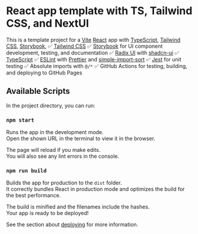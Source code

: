 # React app template with TS, Tailwind CSS, and NextUI

This is a template project for a [Vite](https://vitejs.dev) [React](https://react.dev) app with [TypeScript](https://www.typescriptlang.org/), [Tailwind CSS](https://tailwindcss.com/), [Storybook](https://storybook.js.org/),
✅ [Tailwind CSS](https://tailwindcss.com/)
✅ [Storybook](https://storybook.js.org/) for UI component development, testing, and documentation
✅ [Radix UI](https://www.radix-ui.com/) with [shadcn-ui](https://ui.shadcn.com/)
✅ [TypeScript](https://www.typescriptlang.org/)
✅ [ESLint](https://eslint.org/) with [Prettier](https://prettier.io/) and [simple-import-sort](https://github.com/lydell/eslint-plugin-simple-import-sort)
✅ [Jest](https://jestjs.io/) for unit testing
✅ Absolute imports with `@/*`
✅ GitHub Actions for testing, building, and deploying to GitHub Pages

## Available Scripts

In the project directory, you can run:

### `npm start`

Runs the app in the development mode.\
Open the shown URL in the terminal to view it in the browser.

The page will reload if you make edits.\
You will also see any lint errors in the console.

### `npm run build`

Builds the app for production to the `dist` folder.\
It correctly bundles React in production mode and optimizes the build for the best performance.

The build is minified and the filenames include the hashes.\
Your app is ready to be deployed!

See the section about [deploying](https://vitejs.dev/guide/static-deploy) for more information.
